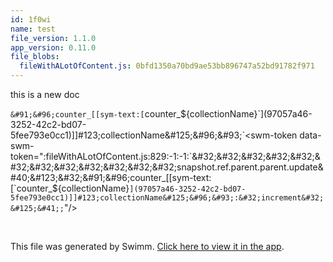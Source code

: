 ```yaml
---
id: 1f0wi
name: test
file_version: 1.1.0
app_version: 0.11.0
file_blobs:
  fileWithALotOfContent.js: 0bfd1350a70bd9ae53bb896747a52bd91782f971
---
```


this is a new doc

`&#91;&#96;counter_[[sym-text:[`counter_${collectionName}`](97057a46-3252-42c2-bd07-5fee793e0cc1)]]#123;collectionName&#125;&#96;&#93;`<swm-token data-swm-token=":fileWithALotOfContent.js:829:-1:-1:`&#32;&#32;&#32;&#32;&#32;&#32;&#32;&#32;&#32;&#32;&#32;&#32;snapshot.ref.parent.parent.update&#40;&#123;&#32;&#91;&#96;counter_[[sym-text:[`counter_${collectionName}`](97057a46-3252-42c2-bd07-5fee793e0cc1)]]#123;collectionName&#125;&#96;&#93;:&#32;increment&#32;&#125;&#41;;`"/>

<br/>

This file was generated by Swimm. [Click here to view it in the app](https://swimm-web-app.web.app/repos/Z2l0aHViJTNBJTNBdGVzdC1naXRodWItYXBwJTNBJTNBc3dpbW1pbw==/docs/1f0wi).